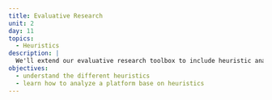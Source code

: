 ```yaml
---
title: Evaluative Research
unit: 2
day: 11
topics:
  - Heuristics
description: |
  We'll extend our evaluative research toolbox to include heuristic analysis.
objectives:
  - understand the different heuristics
  - learn how to analyze a platform base on heuristics
---
```

